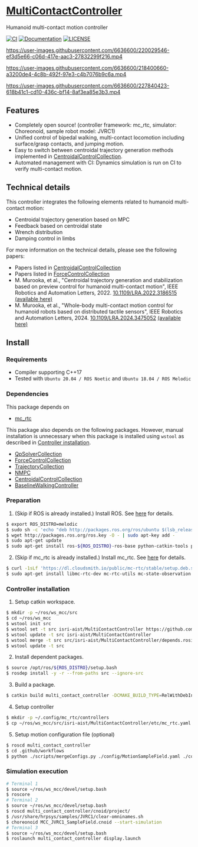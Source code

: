 # [MultiContactController](https://github.com/isri-aist/MultiContactController)
Humanoid multi-contact motion controller

[![CI](https://github.com/isri-aist/MultiContactController/actions/workflows/ci.yaml/badge.svg)](https://github.com/isri-aist/MultiContactController/actions/workflows/ci.yaml)
[![Documentation](https://img.shields.io/badge/doxygen-online-brightgreen?logo=read-the-docs&style=flat)](https://isri-aist.github.io/MultiContactController/)
[![LICENSE](https://img.shields.io/github/license/isri-aist/MultiContactController)](https://github.com/isri-aist/MultiContactController/blob/master/LICENSE)

https://user-images.githubusercontent.com/6636600/220029546-ef3d5e66-c06d-417e-aac3-27832299f216.mp4

https://user-images.githubusercontent.com/6636600/218400660-a3200de4-4c8b-492f-97e3-c4b7076b9c6a.mp4

https://user-images.githubusercontent.com/6636600/227840423-618b41c1-cd10-436c-bf14-8af3ea85e3b3.mp4

## Features
- Completely open source! (controller framework: mc_rtc, simulator: Choreonoid, sample robot model: JVRC1)
- Unified control of bipedal walking, multi-contact locomotion including surface/grasp contacts, and jumping motion.
- Easy to switch between centroidal trajectory generation methods implemented in [CentroidalControlCollection](https://github.com/isri-aist/CentroidalControlCollection).
- Automated management with CI: Dynamics simulation is run on CI to verify multi-contact motion.

## Technical details
This controller integrates the following elements related to humanoid multi-contact motion:
- Centroidal trajectory generation based on MPC
- Feedback based on centroidal state
- Wrench distribution
- Damping control in limbs

For more information on the technical details, please see the following papers:
- Papers listed in [CentroidalControlCollection](https://github.com/isri-aist/CentroidalControlCollection)
- Papers listed in [ForceControlCollection](https://github.com/isri-aist/ForceControlCollection)
- M. Murooka, et al., "Centroidal trajectory generation and stabilization based on preview control for humanoid multi-contact motion", IEEE Robotics and Automation Letters, 2022. [10.1109/LRA.2022.3186515](https://doi.org/10.1109/LRA.2022.3186515) [(available here)](https://hal.science/hal-03720407)
- M. Murooka, et al., "Whole-body multi-contact motion control for humanoid robots based on distributed tactile sensors", IEEE Robotics and Automation Letters, 2024. [10.1109/LRA.2024.3475052](https://doi.org/10.1109/LRA.2024.3475052) [(available here)](https://hal.science/hal-04729434v1)

## Install

### Requirements
- Compiler supporting C++17
- Tested with `Ubuntu 20.04 / ROS Noetic` and `Ubuntu 18.04 / ROS Melodic`

### Dependencies
This package depends on
- [mc_rtc](https://jrl-umi3218.github.io/mc_rtc)

This package also depends on the following packages. However, manual installation is unnecessary when this package is installed using `wstool` as described in [Controller installation](#controller-installation).
- [QpSolverCollection](https://github.com/isri-aist/QpSolverCollection)
- [ForceControlCollection](https://github.com/isri-aist/ForceControlCollection)
- [TrajectoryCollection](https://github.com/isri-aist/TrajectoryCollection)
- [NMPC](https://github.com/isri-aist/NMPC)
- [CentroidalControlCollection](https://github.com/isri-aist/CentroidalControlCollection)
- [BaselineWalkingController](https://github.com/isri-aist/BaselineWalkingController)

### Preparation
1. (Skip if ROS is already installed.) Install ROS. See [here](http://wiki.ros.org/ROS/Installation) for details.
```bash
$ export ROS_DISTRO=melodic
$ sudo sh -c 'echo "deb http://packages.ros.org/ros/ubuntu $(lsb_release -sc) main" > /etc/apt/sources.list.d/ros-latest.list'
$ wget http://packages.ros.org/ros.key -O - | sudo apt-key add -
$ sudo apt-get update
$ sudo apt-get install ros-${ROS_DISTRO}-ros-base python-catkin-tools python-rosdep
```

2. (Skip if mc_rtc is already installed.) Install mc_rtc. See [here](https://jrl-umi3218.github.io/mc_rtc/tutorials/introduction/installation-guide.html) for details.
```bash
$ curl -1sLf 'https://dl.cloudsmith.io/public/mc-rtc/stable/setup.deb.sh' | sudo -E bash
$ sudo apt-get install libmc-rtc-dev mc-rtc-utils mc-state-observation jvrc-choreonoid libcnoid-dev ros-${ROS_DISTRO}-mc-rtc-plugin ros-${ROS_DISTRO}-mc-rtc-rviz-panel libeigen-qld-dev
```

### Controller installation
1. Setup catkin workspace.
```bash
$ mkdir -p ~/ros/ws_mcc/src
$ cd ~/ros/ws_mcc
$ wstool init src
$ wstool set -t src isri-aist/MultiContactController https://github.com/isri-aist/MultiContactController --git -y
$ wstool update -t src isri-aist/MultiContactController
$ wstool merge -t src src/isri-aist/MultiContactController/depends.rosinstall
$ wstool update -t src
```

2. Install dependent packages.
```bash
$ source /opt/ros/${ROS_DISTRO}/setup.bash
$ rosdep install -y -r --from-paths src --ignore-src
```

3. Build a package.
```bash
$ catkin build multi_contact_controller -DCMAKE_BUILD_TYPE=RelWithDebInfo -DENABLE_QLD=ON --catkin-make-args all tests
```

4. Setup controller
```bash
$ mkdir -p ~/.config/mc_rtc/controllers
$ cp ~/ros/ws_mcc/src/isri-aist/MultiContactController/etc/mc_rtc.yaml ~/.config/mc_rtc/mc_rtc.yaml
```

5. Setup motion configuration file (optional)
```bash
$ roscd multi_contact_controller
$ cd .github/workflows
$ python ./scripts/mergeConfigs.py ./config/MotionSampleField.yaml ./config/DDP.yaml > ~/.config/mc_rtc/controllers/MultiContactController.yaml
```

### Simulation execution
```bash
# Terminal 1
$ source ~/ros/ws_mcc/devel/setup.bash
$ roscore
# Terminal 2
$ source ~/ros/ws_mcc/devel/setup.bash
$ roscd multi_contact_controller/cnoid/project/
$ /usr/share/hrpsys/samples/JVRC1/clear-omninames.sh
$ choreonoid MCC_JVRC1_SampleField.cnoid --start-simulation
# Terminal 3
$ source ~/ros/ws_mcc/devel/setup.bash
$ roslaunch multi_contact_controller display.launch
```
